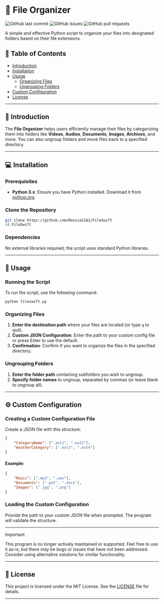 # 📁 File Organizer

![GitHub last commit](https://img.shields.io/github/last-commit/Renzie2161/FileSwift)
![GitHub issues](https://img.shields.io/github/issues/Renzie2161/FileSwift)
![GitHub pull requests](https://img.shields.io/github/issues-pr/Renzie2161/FileSwift)

A simple and effective Python script to organize your files into designated folders based on their file extensions. 

## 📖 Table of Contents
- [Introduction](#-introduction)
- [Installation](#-installation)
- [Usage](#-usage)
  - [Organizing Files](#organizing-files)
  - [Ungrouping Folders](#ungrouping-folders)
- [Custom Configuration](#custom-configuration)
- [License](#license)

---

## 🎉 Introduction
The **File Organizer** helps users efficiently manage their files by categorizing them into folders like **Videos**, **Audios**, **Documents**, **Images**, **Archives**, and more. You can also ungroup folders and move files back to a specified directory.

---

## 💻 Installation

### Prerequisites
- **Python 3.x**: Ensure you have Python installed. Download it from [python.org](https://www.python.org/downloads/).

### Clone the Repository
```bash
git clone https://github.com/Renzie2161/FileSwift
cd FileSwift
```

### Dependencies
No external libraries required; the script uses standard Python libraries.

---

## 🚀 Usage

### Running the Script
To run the script, use the following command:
```bash
python fileswift.py
```

### Organizing Files
1. **Enter the destination path** where your files are located (or type `q` to quit).
2. **Custom JSON Configuration**: Enter the path to your custom config file or press Enter to use the default.
3. **Confirmation**: Confirm if you want to organize the files in the specified directory.

### Ungrouping Folders
1. **Enter the folder path** containing subfolders you wish to ungroup.
2. **Specify folder names** to ungroup, separated by commas (or leave blank to ungroup all).

---

## ⚙️ Custom Configuration

### Creating a Custom Configuration File
Create a JSON file with this structure:
```json
{
    "CategoryName": [".ext1", ".ext2"],
    "AnotherCategory": [".ext3", ".ext4"]
}
```

#### Example:
```json
{
    "Music": [".mp3", ".wav"],
    "Documents": [".pdf", ".docx"],
    "Images": [".jpg", ".png"]
}
```

### Loading the Custom Configuration
Provide the path to your custom JSON file when prompted. The program will validate the structure.

---

> [!IMPORTANT]
> This program is no longer actively maintained or supported. Feel free to use it as-is, but there may be bugs or issues that have not been addressed. Consider using alternative solutions for similar functionality.

---

## 📄 License
This project is licensed under the MIT License. See the [LICENSE](LICENSE) file for details.

---
